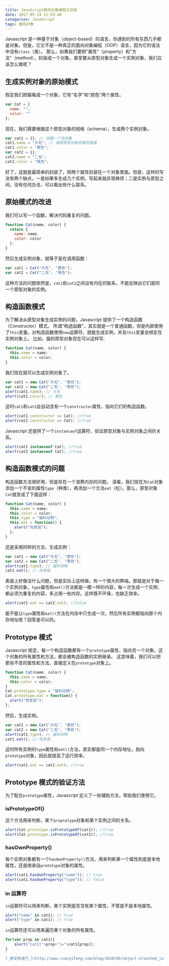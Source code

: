 ```yaml
---
title: JavaScript面向对象编程之封装
date: 2017-05-24 12:53:40
categories: JavaScript
tags: 面向对象
---
```


Javascript 是一种基于对象（object-based）的语言，你遇到的所有东西几乎都是对象。但是，它又不是一种真正的面向对象编程（OOP）语言，因为它的语法中没有`class`（类）。
那么，如果我们要把"属性"（property）和"方法"（method），封装成一个对象，甚至要从原型对象生成一个实例对象，我们应该怎么做呢？

<!--more-->

## 生成实例对象的原始模式

假定我们把猫看成一个对象，它有"名字"和"颜色"两个属性。

```js
var Cat = {
  name: "",
  color: ""
};
```

现在，我们需要根据这个原型对象的规格（schema），生成两个实例对象。

```js
var cat1 = {}; // 创建一个空对象
cat1.name = "大毛"; // 按照原型对象的属性赋值
cat1.color = "黄色";
var cat2 = {};
cat2.name = "二毛";
cat2.color = "黑色";
```

好了，这就是最简单的封装了，把两个属性封装在一个对象里面。但是，这样的写法有两个缺点，一是如果多生成几个实例，写起来就非常麻烦；二是实例与原型之间，没有任何办法，可以看出有什么联系。

## 原始模式的改进

我们可以写一个函数，解决代码重复的问题。

```js
function Cat(name, color) {
  return {
    name: name,
    color: color
  };
}
```

然后生成实例对象，就等于是在调用函数：

```js
var cat1 = Cat("大毛", "黄色");
var cat2 = Cat("二毛", "黑色");
```

这种方法的问题依然是，`cat1`和`cat2`之间没有内在的联系，不能反映出它们是同一个原型对象的实例。

## 构造函数模式

为了解决从原型对象生成实例的问题，Javascript 提供了一个构造函数（Constructor）模式。
所谓"构造函数"，其实就是一个普通函数，但是内部使用了`this`变量。对构造函数使用`new`运算符，就能生成实例，并且`this`变量会绑定在实例对象上。
比如，猫的原型对象现在可以这样写:

```js
function Cat(name, color) {
  this.name = name;
  this.color = color;
}
```

我们现在就可以生成实例对象了。

```js
var cat1 = new Cat("大毛", "黄色");
var cat2 = new Cat("二毛", "黑色");
alert(cat1.name); // 大毛
alert(cat1.color); // 黄色
```

这时`cat1`和`cat2`会自动含有一个`constructor`属性，指向它们的构造函数。

```js
alert(cat1.constructor == Cat); //true
alert(cat2.constructor == Cat); //true
```

Javascript 还提供了一个`instanceof`运算符，验证原型对象与实例对象之间的关系。

```js
alert(cat1 instanceof Cat); //true
alert(cat2 instanceof Cat); //true
```

## 构造函数模式的问题

构造函数方法很好用，但是存在一个浪费内存的问题。
请看，我们现在为`Cat`对象添加一个不变的属性`type`（种类），再添加一个方法`eat`（吃）。那么，原型对象`Cat`就变成了下面这样：

```js
function Cat(name, color) {
  this.name = name;
  this.color = color;
  this.type = "猫科动物";
  this.eat = function() {
    alert("吃老鼠");
  };
}
```

还是采用同样的方法，生成实例：

```js
var cat1 = new Cat("大毛", "黄色");
var cat2 = new Cat("二毛", "黑色");
alert(cat1.type); // 猫科动物
cat1.eat(); // 吃老鼠
```

表面上好像没什么问题，但是实际上这样做，有一个很大的弊端。那就是对于每一个实例对象，`type`属性和`eat()`方法都是一模一样的内容，每一次生成一个实例，都必须为重复的内容，多占用一些内存。这样既不环保，也缺乏效率。

```js
alert(cat1.eat == cat2.eat); //false
```

能不能让`type`属性和`eat()`方法在内存中只生成一次，然后所有实例都指向那个内存地址呢？回答是可以的。

## Prototype 模式

Javascript 规定，每一个构造函数都有一个`prototype`属性，指向另一个对象。这个对象的所有属性和方法，都会被构造函数的实例继承。
这意味着，我们可以把那些不变的属性和方法，直接定义在`prototype`对象上。

```js
function Cat(name, color) {
  this.name = name;
  this.color = color;
}
Cat.prototype.type = "猫科动物";
Cat.prototype.eat = function() {
  alert("吃老鼠");
};
```

然后，生成实例。

```js
var cat1 = new Cat("大毛", "黄色");
var cat2 = new Cat("二毛", "黑色");
alert(cat1.type); // 猫科动物
cat1.eat(); // 吃老鼠
```

这时所有实例的`type`属性和`eat()`方法，其实都是同一个内存地址，指向`prototype`对象，因此就提高了运行效率。

```js
alert(cat1.eat == cat2.eat); //true
```

## Prototype 模式的验证方法

为了配合`prototype`属性，Javascript 定义了一些辅助方法，帮助我们使用它。

### isPrototypeOf()

这个方法用来判断，某个`proptotype`对象和某个实例之间的关系。

```js
alert(Cat.prototype.isPrototypeOf(cat1)); //true
alert(Cat.prototype.isPrototypeOf(cat2)); //true
```

### hasOwnProperty()

每个实例对象都有一个`hasOwnProperty()`方法，用来判断某一个属性到底是本地属性，还是继承自`prototype`对象的属性。

```js
alert(cat1.hasOwnProperty("name")); // true
alert(cat1.hasOwnProperty("type")); // false
```

### in 运算符

`in`运算符可以用来判断，某个实例是否含有某个属性，不管是不是本地属性。

```js
alert("name" in cat1); // true
alert("type" in cat1); // true
```

`in`运算符还可以用来遍历某个对象的所有属性。

```js
for(var prop in cat1){
    alert("cat1["+prop+"]="+cat1[prop]);
}
`
[_原文传送门_](http://www.ruanyifeng.com/blog/2010/05/object-oriented_javascript_encapsulation.html)
```
